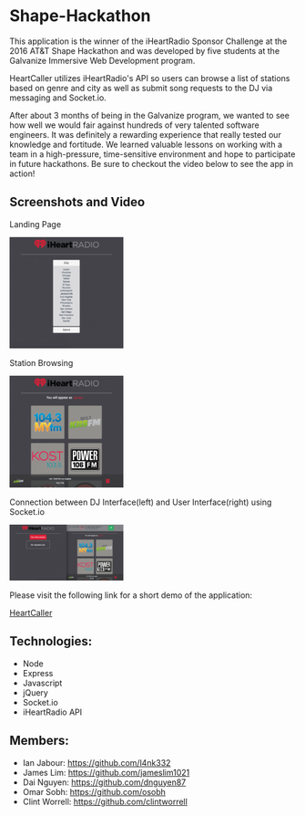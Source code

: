# Shape-Hackathon

This application is the winner of the iHeartRadio Sponsor Challenge at the 2016 AT&T Shape Hackathon and was developed by five students at the Galvanize Immersive Web Development program.

HeartCaller utilizes iHeartRadio's API so users can browse a list of stations based on genre and city as well as submit song requests to the DJ via messaging and Socket.io.

After about 3 months of being in the Galvanize program, we wanted to see how well we would fair against hundreds of very talented software engineers. It was definitely a rewarding experience that really tested our knowledge and fortitude. We learned valuable lessons on working with a team in a high-pressure, time-sensitive environment and hope to participate in future hackathons. Be sure to checkout the video below to see the app in action!

## Screenshots and Video
Landing Page

<img src="/public/assets/images/ss1.png" alt="Drawing" style="width: 200px;"/>

Station Browsing

<img src="/public/assets/images/ss2.png" alt="Drawing" style="width: 200px;"/>

Connection between DJ Interface(left) and User Interface(right) using Socket.io

<img src="/public/assets/images/ss3.png" alt="Drawing" style="width: 200px;"/>

Please visit the following link for a short demo of the application:

[HeartCaller](https://vimeo.com/174959538)
## Technologies:

* Node
* Express
* Javascript
* jQuery
* Socket.io
* iHeartRadio API

## Members:
* Ian Jabour: https://github.com/l4nk332
* James Lim: https://github.com/jameslim1021
* Dai Nguyen: https://github.com/dnguyen87
* Omar Sobh: https://github.com/osobh
* Clint Worrell: https://github.com/clintworrell
